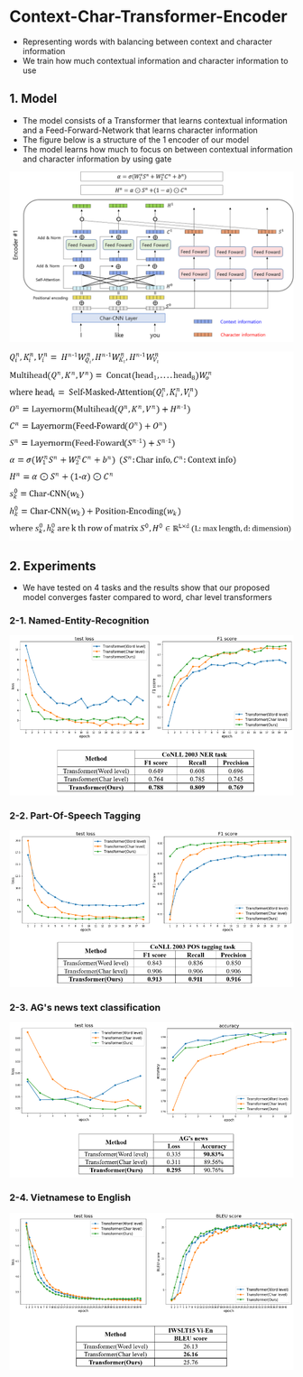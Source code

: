 # Context-Char-Transformer-Encoder
- Representing words with balancing between context and character information
- We train how much contextual information and character information to use
## 1. Model 
- The model consists of a Transformer that learns contextual information and a Feed-Forward-Network that learns character information
- The figure below is a structure of the 1 encoder of our model
- The model learns how much to focus on between contextual information and character information by using gate

![alt_text](https://github.com/MSWon/Context-Char-Transformer-Encoder/blob/end-to-end/images/model.png "Model")

![alt_text](https://github.com/MSWon/Context-Char-Transformer-Encoder/blob/end-to-end/images/equation.png "Equation")

## 2. Experiments
- We have tested on 4 tasks and the results show that our proposed model converges faster compared to word, char level transformers
### 2-1. Named-Entity-Recognition 
![alt_text](https://github.com/MSWon/Context-Char-Transformer-Encoder/blob/end-to-end/images/ner_task.png "NER")
### 2-2. Part-Of-Speech Tagging
![alt_text](https://github.com/MSWon/Context-Char-Transformer-Encoder/blob/end-to-end/images/pos_task.png "POS Tagging")
### 2-3. AG's news text classification
![alt_text](https://github.com/MSWon/Context-Char-Transformer-Encoder/blob/end-to-end/images/classification_task.png "Classification")
### 2-4. Vietnamese to English
![alt_text](https://github.com/MSWon/Context-Char-Transformer-Encoder/blob/end-to-end/images/translation_task.png "Translation")
